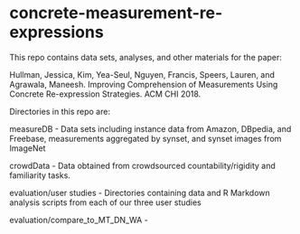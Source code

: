 # concrete-measurement-re-expressions
This repo contains data sets, analyses, and other materials for the paper:

  Hullman, Jessica, Kim, Yea-Seul, Nguyen, Francis, Speers, Lauren, and Agrawala, Maneesh. Improving Comprehension of 
  Measurements Using Concrete Re-expression Strategies. ACM CHI 2018. 

Directories in this repo are:

  measureDB - Data sets including instance data from Amazon, DBpedia, and Freebase, measurements aggregated by synset, and 
  synset images from ImageNet

  crowdData - Data obtained from crowdsourced countability/rigidity and familiarity tasks.

  evaluation/user studies - Directories containing data and R Markdown analysis scripts from each of our three user studies

  evaluation/compare_to_MT_DN_WA - 
